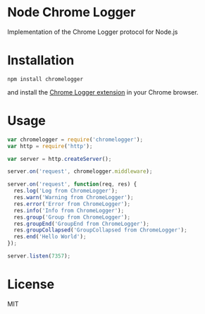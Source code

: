 # Node Chrome Logger

Implementation of the Chrome Logger protocol for Node.js

# Installation

```shell
npm install chromelogger
```

and install the [Chrome Logger extension](http://craig.is/writing/chrome-logger) in your Chrome browser.

# Usage

```javascript
var chromelogger = require('chromelogger');
var http = require('http');

var server = http.createServer();

server.on('request', chromelogger.middleware);

server.on('request', function(req, res) {
  res.log('Log from ChromeLogger');
  res.warn('Warning from ChromeLogger');
  res.error('Error from ChromeLogger');
  res.info('Info from ChromeLogger');
  res.group('Group from ChromeLogger');
  res.groupEnd('GroupEnd from ChromeLogger');
  res.groupCollapsed('GroupCollapsed from ChromeLogger');
  res.end('Hello World');
});

server.listen(7357);
```

# License

MIT
